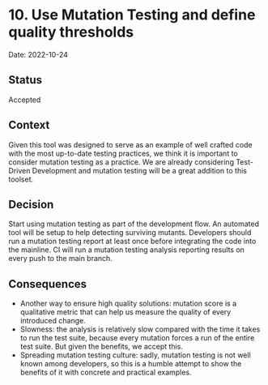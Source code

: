 # 10. Use Mutation Testing and define quality thresholds

Date: 2022-10-24

## Status

Accepted

## Context

Given this tool was designed to serve as an example of well crafted code with the most up-to-date testing practices,
we think it is important to consider mutation testing as a practice. We are already considering Test-Driven Development
and mutation testing will be a great addition to this toolset.

## Decision

Start using mutation testing as part of the development flow. An automated tool will be setup to help detecting
surviving mutants. Developers should run a mutation testing report at least once before integrating the code into the
mainline. CI will run a mutation testing analysis reporting results on every push to the main branch.

## Consequences

* Another way to ensure high quality solutions: mutation score is a qualitative metric that can help us measure the 
quality of every introduced change.
* Slowness: the analysis is relatively slow compared with the time it takes to run the test suite, because every 
mutation forces a run of the entire test suite. But given the benefits, we accept this.
* Spreading mutation testing culture: sadly, mutation testing is not well known among developers, so this is a humble
attempt to show the benefits of it with concrete and practical examples.
